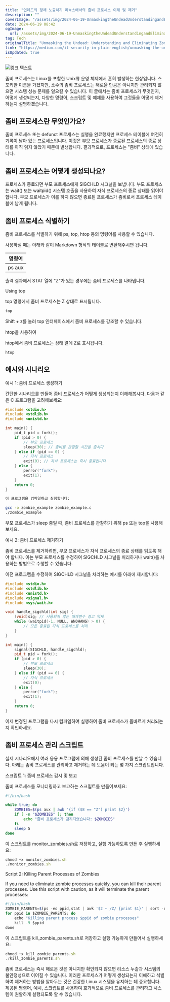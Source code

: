 ```yaml
---
title: "언데드의 정체 노출하기 리눅스에서의 좀비 프로세스 이해 및 제거"
description: ""
coverImage: "/assets/img/2024-06-19-UnmaskingtheUndeadUnderstandingandEliminatingZombieProcessesinLinux_0.png"
date: 2024-06-19 08:42
ogImage: 
  url: /assets/img/2024-06-19-UnmaskingtheUndeadUnderstandingandEliminatingZombieProcessesinLinux_0.png
tag: Tech
originalTitle: "Unmasking the Undead: Understanding and Eliminating Zombie Processes in Linux"
link: "https://medium.com/it-security-in-plain-english/unmasking-the-undead-understanding-and-eliminating-zombie-processes-in-linux-6ce70fc6e009"
isUpdated: true
---
```






![링크 텍스트](/assets/img/2024-06-19-UnmaskingtheUndeadUnderstandingandEliminatingZombieProcessesinLinux_0.png)

좀비 프로세스는 Linux를 포함한 Unix류 운영 체제에서 흔히 발생하는 현상입니다. 스포키한 이름을 가졌지만, 소수의 좀비 프로세스는 해로울 만큼은 아니지만 관리되지 않으면 시스템 성능 문제를 일으킬 수 있습니다. 이 글에서는 좀비 프로세스가 무엇인지, 어떻게 생성되는지, 다양한 명령어, 스크립트 및 예제를 사용하여 그것들을 어떻게 제거하는지 설명하겠습니다.

## 좀비 프로세스란 무엇인가요?

좀비 프로세스 또는 defunct 프로세스는 실행을 완료했지만 프로세스 테이블에 여전히 기록이 남아 있는 프로세스입니다. 이것은 부모 프로세스가 종료된 프로세스의 종료 상태를 아직 읽지 않았기 때문에 발생합니다. 결과적으로, 프로세스는 "좀비" 상태에 있습니다.

<div class="content-ad"></div>

## 좀비 프로세스는 어떻게 생성되나요?

프로세스가 종료되면 부모 프로세스에게 SIGCHLD 시그널을 보냅니다. 부모 프로세스는 wait() 또는 waitpid() 시스템 호출을 사용하여 자식 프로세스의 종료 상태를 읽어야 합니다. 부모 프로세스가 이를 하지 않으면 종료된 프로세스가 좀비로서 프로세스 테이블에 남게 됩니다.

## 좀비 프로세스 식별하기

좀비 프로세스를 식별하기 위해 ps, top, htop 등의 명령어를 사용할 수 있습니다.

<div class="content-ad"></div>

사용하실 때는 아래와 같이 Markdown 형식의 테이블로 변환해주시면 됩니다.


| 명령어 |
| --- |
| ps aux | grep Z |


출력 결과에서 STAT 열에 "Z"가 있는 경우에는 좀비 프로세스를 나타냅니다.

Using top

<div class="content-ad"></div>

top 명령에서 좀비 프로세스는 Z 상태로 표시됩니다.

```js
top
```

Shift + z를 눌러 top 인터페이스에서 좀비 프로세스를 강조할 수 있습니다.

htop을 사용하여

<div class="content-ad"></div>

htop에서 좀비 프로세스는 상태 열에 Z로 표시됩니다.

```js
htop
```

## 예시와 시나리오

예시 1: 좀비 프로세스 생성하기

<div class="content-ad"></div>

간단한 시나리오를 만들어 좀비 프로세스가 어떻게 생성되는지 이해해봅시다. 다음과 같은 C 프로그램을 고려해보세요:

```c
#include <stdio.h>
#include <stdlib.h>
#include <unistd.h>

int main() {
    pid_t pid = fork();
    if (pid > 0) {
        // 부모 프로세스
        sleep(30); // 좀비를 관찰할 시간을 줍시다
    } else if (pid == 0) {
        // 자식 프로세스
        exit(0); // 자식 프로세스는 즉시 종료됩니다
    } else {
        perror("fork");
        exit(1);
    }
    return 0;
}
```

```bash
이 프로그램을 컴파일하고 실행합니다:
```

```bash
gcc -o zombie_example zombie_example.c
./zombie_example
```

<div class="content-ad"></div>

부모 프로세스가 sleep 중일 때, 좀비 프로세스를 관찰하기 위해 ps 또는 top을 사용해보세요.

예시 2: 좀비 프로세스 제거하기

좀비 프로세스를 제거하려면, 부모 프로세스가 자식 프로세스의 종료 상태를 읽도록 해야 합니다. 이는 부모 프로세스를 수정하여 SIGCHLD 시그널을 처리하거나 wait()를 사용하는 방법으로 수행할 수 있습니다.

이전 프로그램을 수정하여 SIGCHLD 시그널을 처리하는 예시를 아래에 제시합니다:

<div class="content-ad"></div>

```cpp
#include <stdio.h>
#include <stdlib.h>
#include <unistd.h>
#include <signal.h>
#include <sys/wait.h>

void handle_sigchld(int sig) {
    (void)sig; // 사용되지 않는 매개변수 경고 억제
    while (waitpid(-1, NULL, WNOHANG) > 0) {
        // 모든 종료된 자식 프로세스를 처리
    }
}

int main() {
    signal(SIGCHLD, handle_sigchld);
    pid_t pid = fork();
    if (pid > 0) {
        // 부모 프로세스
        sleep(30);
    } else if (pid == 0) {
        // 자식 프로세스
        exit(0);
    } else {
        perror("fork");
        exit(1);
    }
    return 0;
}
```

이제 변경된 프로그램을 다시 컴파일하여 실행하여 좀비 프로세스가 올바르게 처리되는지 확인하세요.

## 좀비 프로세스 관리 스크립트

실제 시나리오에서 여러 응용 프로그램에 의해 생성된 좀비 프로세스를 만날 수 있습니다. 아래는 좀비 프로세스를 관리하고 제거하는 데 도움이 되는 몇 가지 스크립트입니다.

<div class="content-ad"></div>

스크립트 1: 좀비 프로세스 감시 및 보고

좀비 프로세스를 모니터링하고 보고하는 스크립트를 만들어보세요:

```bash
#!/bin/bash

while true; do
    ZOMBIES=$(ps aux | awk '{if ($8 == "Z") print $2}')
    if [ -n "$ZOMBIES" ]; then
        echo "좀비 프로세스가 감지되었습니다: $ZOMBIES"
    fi
    sleep 5
done
```

이 스크립트를 monitor_zombies.sh로 저장하고, 실행 가능하도록 만든 후 실행하세요:

<div class="content-ad"></div>


```js
chmod +x monitor_zombies.sh
./monitor_zombies.sh
```

Script 2: Killing Parent Processes of Zombies

If you need to eliminate zombie processes quickly, you can kill their parent processes. Use this script with caution, as it will terminate the parent processes:

```js
#!/bin/bash
ZOMBIE_PARENTS=$(ps -eo ppid,stat | awk '$2 ~ /Z/ {print $1}' | sort -u)
for ppid in $ZOMBIE_PARENTS; do
    echo "Killing parent process $ppid of zombie processes"
    kill -9 $ppid
done
``` 


<div class="content-ad"></div>

이 스크립트를 kill_zombie_parents.sh로 저장하고 실행 가능하게 만들어서 실행하세요:

```js
chmod +x kill_zombie_parents.sh
./kill_zombie_parents.sh
```

좀비 프로세스는 즉시 해로운 것은 아니지만 확인되지 않으면 리소스 누출과 시스템의 불안정성으로 이어질 수 있습니다. 이러한 프로세스가 어떻게 생성되는지 이해하고 식별하여 제거하는 방법을 알아두는 것은 건강한 Linux 시스템을 유지하는 데 중요합니다. 제공된 명령어, 예시, 스크립트를 사용하여 효과적으로 좀비 프로세스를 관리하고 시스템이 원할하게 실행되도록 할 수 있습니다.
